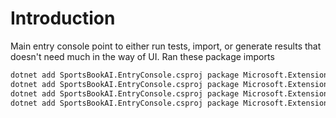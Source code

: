 # Introduction

Main entry console point to either run tests, import, or generate results that doesn't need much in the way of UI. Ran these package imports

```sh
dotnet add SportsBookAI.EntryConsole.csproj package Microsoft.Extensions.Configuration
dotnet add SportsBookAI.EntryConsole.csproj package Microsoft.Extensions.Configuration.Json
dotnet add SportsBookAI.EntryConsole.csproj package Microsoft.Extensions.Configuration.FileExtensions
dotnet add SportsBookAI.EntryConsole.csproj package Microsoft.Extensions.Configuration.Binder
```
